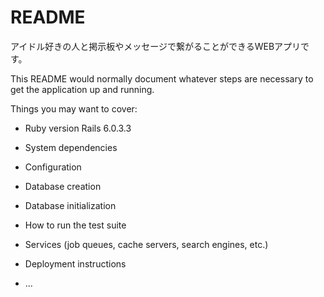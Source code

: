 # README

アイドル好きの人と掲示板やメッセージで繋がることができるWEBアプリです。

This README would normally document whatever steps are necessary to get the
application up and running.

Things you may want to cover:

* Ruby version  Rails 6.0.3.3

* System dependencies

* Configuration

* Database creation

* Database initialization

* How to run the test suite

* Services (job queues, cache servers, search engines, etc.)

* Deployment instructions

* ...
